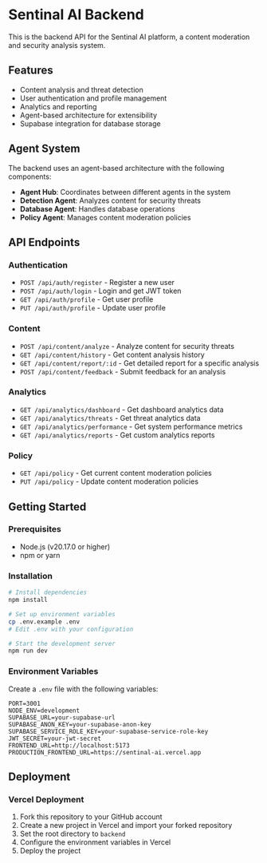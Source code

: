 # Sentinal AI Backend

This is the backend API for the Sentinal AI platform, a content moderation and security analysis system.

## Features

- Content analysis and threat detection
- User authentication and profile management
- Analytics and reporting
- Agent-based architecture for extensibility
- Supabase integration for database storage

## Agent System

The backend uses an agent-based architecture with the following components:

- **Agent Hub**: Coordinates between different agents in the system
- **Detection Agent**: Analyzes content for security threats
- **Database Agent**: Handles database operations
- **Policy Agent**: Manages content moderation policies

## API Endpoints

### Authentication

- `POST /api/auth/register` - Register a new user
- `POST /api/auth/login` - Login and get JWT token
- `GET /api/auth/profile` - Get user profile
- `PUT /api/auth/profile` - Update user profile

### Content

- `POST /api/content/analyze` - Analyze content for security threats
- `GET /api/content/history` - Get content analysis history
- `GET /api/content/report/:id` - Get detailed report for a specific analysis
- `POST /api/content/feedback` - Submit feedback for an analysis

### Analytics

- `GET /api/analytics/dashboard` - Get dashboard analytics data
- `GET /api/analytics/threats` - Get threat analytics data
- `GET /api/analytics/performance` - Get system performance metrics
- `GET /api/analytics/reports` - Get custom analytics reports

### Policy

- `GET /api/policy` - Get current content moderation policies
- `PUT /api/policy` - Update content moderation policies

## Getting Started

### Prerequisites

- Node.js (v20.17.0 or higher)
- npm or yarn

### Installation

```bash
# Install dependencies
npm install

# Set up environment variables
cp .env.example .env
# Edit .env with your configuration

# Start the development server
npm run dev
```

### Environment Variables

Create a `.env` file with the following variables:

```
PORT=3001
NODE_ENV=development
SUPABASE_URL=your-supabase-url
SUPABASE_ANON_KEY=your-supabase-anon-key
SUPABASE_SERVICE_ROLE_KEY=your-supabase-service-role-key
JWT_SECRET=your-jwt-secret
FRONTEND_URL=http://localhost:5173
PRODUCTION_FRONTEND_URL=https://sentinal-ai.vercel.app
```

## Deployment

### Vercel Deployment

1. Fork this repository to your GitHub account
2. Create a new project in Vercel and import your forked repository
3. Set the root directory to `backend`
4. Configure the environment variables in Vercel
5. Deploy the project
